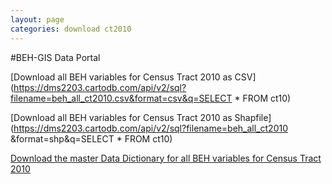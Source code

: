 ```yaml
---
layout: page
categories: download ct2010
---
```


#BEH-GIS Data Portal

[Download all BEH variables for Census Tract 2010 as CSV](https://dms2203.cartodb.com/api/v2/sql?filename=beh_all_ct2010.csv&format=csv&q=SELECT * FROM ct10) 

<!--REMOVE the_geom somehow--> 

[Download all BEH variables for Census Tract 2010 as Shapfile](https://dms2203.cartodb.com/api/v2/sql?filename=beh_all_ct2010 &format=shp&q=SELECT * FROM ct10) 

[Download the master Data Dictionary for all BEH variables for Census Tract 2010]()

